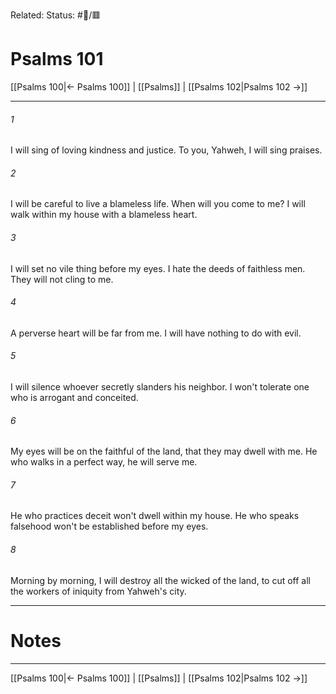 Related:
Status: #📖/🟥
# Psalms 101

[[Psalms 100|← Psalms 100]] | [[Psalms]] | [[Psalms 102|Psalms 102 →]]
***



###### 1 
I will sing of loving kindness and justice. To you, Yahweh, I will sing praises. 

###### 2 
I will be careful to live a blameless life. When will you come to me? I will walk within my house with a blameless heart. 

###### 3 
I will set no vile thing before my eyes. I hate the deeds of faithless men. They will not cling to me. 

###### 4 
A perverse heart will be far from me. I will have nothing to do with evil. 

###### 5 
I will silence whoever secretly slanders his neighbor. I won't tolerate one who is arrogant and conceited. 

###### 6 
My eyes will be on the faithful of the land, that they may dwell with me. He who walks in a perfect way, he will serve me. 

###### 7 
He who practices deceit won't dwell within my house. He who speaks falsehood won't be established before my eyes. 

###### 8 
Morning by morning, I will destroy all the wicked of the land, to cut off all the workers of iniquity from Yahweh's city.

---
# Notes


***
[[Psalms 100|← Psalms 100]] | [[Psalms]] | [[Psalms 102|Psalms 102 →]]
